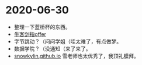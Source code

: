 # 2020-06-30

- 整理一下蓝桥杯的东西。
- [牛客剑指offer](https://www.nowcoder.com/ta/coding-interviews?tdsourcetag=s_pctim_aiomsg)
- 字节跳动？（问问学姐（哇太难了，有点做梦。
- 数据学院？（没通知（来了来了。
- [snowkylin.github.io](https://snowkylin.github.io) 雪老师也太优秀了，我顶礼膜拜。

